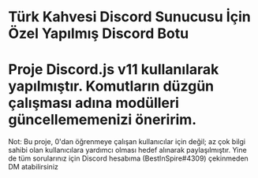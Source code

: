 # Türk Kahvesi Discord Sunucusu İçin Özel Yapılmış Discord Botu

# Proje Discord.js v11 kullanılarak yapılmıştır. Komutların düzgün çalışması adına modülleri güncellememenizi öneririm.
Not: Bu proje, 0'dan öğrenmeye çalışan kullanıcılar için değil; az çok bilgi sahibi olan kullanıcılara yardımcı olması hedef alınarak paylaşılmıştır.
Yine de tüm sorularınız için Discord hesabıma (BestInSpire#4309) çekinmeden DM atabilirsiniz
